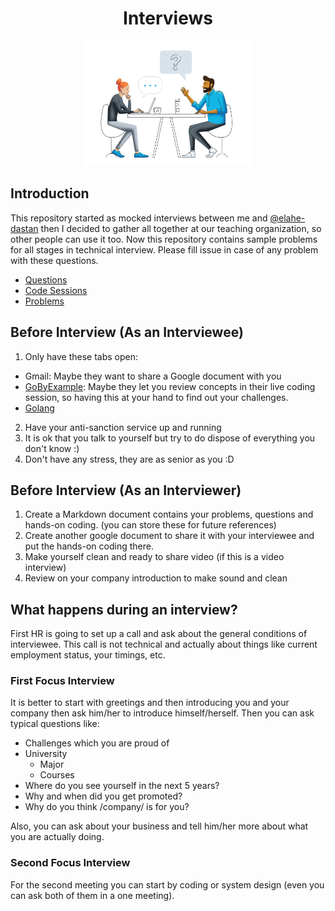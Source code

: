 <h1 align="center"> Interviews </h1>

<p align="center">
  <img alt="banner" src="./.github/img/banner.webp" height="200px" />
</p>

## Introduction

This repository started as mocked interviews between me and [@elahe-dastan](https://github.com/elahe-dastan) then I decided to gather all together at our teaching organization, so other people can use it too.
Now this repository contains sample problems for all stages in technical interview.
Please fill issue in case of any problem with these questions.

- [Questions](./questions/)
- [Code Sessions](./code-session/)
- [Problems](./problems/)

## Before Interview (As an Interviewee)

1. Only have these tabs open:

- Gmail: Maybe they want to share a Google document with you
- [GoByExample](https://gobyexample.com/): Maybe they let you review concepts in their live coding session,
  so having this at your hand to find out your challenges.
- [Golang](https://pkg.go.dev/)

2. Have your anti-sanction service up and running
3. It is ok that you talk to yourself but try to do dispose of everything you don't know :)
4. Don't have any stress, they are as senior as you :D

## Before Interview (As an Interviewer)

1. Create a Markdown document contains your problems, questions and hands-on coding. (you can store these for future references)
2. Create another google document to share it with your interviewee and put the hands-on coding there.
3. Make yourself clean and ready to share video (if this is a video interview)
4. Review on your company introduction to make sound and clean

## What happens during an interview?

First HR is going to set up a call and ask about the general conditions of interviewee.
This call is not technical and actually about things like current employment status, your timings, etc.

### First Focus Interview

It is better to start with greetings and then introducing you and your company then ask him/her to introduce himself/herself.
Then you can ask typical questions like:

- Challenges which you are proud of
- University
  - Major
  - Courses
- Where do you see yourself in the next 5 years?
- Why and when did you get promoted?
- Why do you think /company/ is for you?

Also, you can ask about your business and tell him/her more about what you are actually doing.

### Second Focus Interview

For the second meeting you can start by coding or system design (even you can ask both of them in a one meeting).
